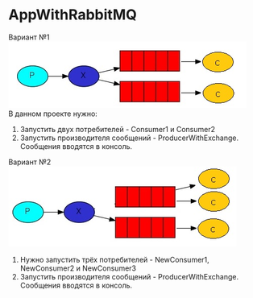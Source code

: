 # AppWithRabbitMQ

Вариант №1
![Screenshot](exchangeWithQueues1.jpg)
<br>
В данном проекте нужно:
1) Запустить двух потребителей - Consumer1 и Consumer2
2) Запустить производителя сообщений - ProducerWithExchange. Сообщения вводятся в консоль.

Вариант №2
![Screenshot](exchangeWithQueues2.jpg)
1) Нужно запустить трёх потребителей - NewConsumer1, NewConsumer2 и NewConsumer3
2) Запустить производителя сообщений - ProducerWithExchange. Сообщения вводятся в консоль.
